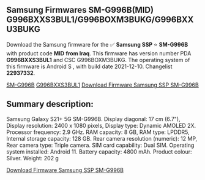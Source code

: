 <h2>Samsung Firmwares SM-G996B(MID) G996BXXS3BUL1/G996BOXM3BUKG/G996BXXU3BUKG</h2>
Download the Samsung firmware for the ✅ <strong>Samsung SSP </strong> ⭐ <strong>SM-G996B</strong> with product code <strong>MID</strong> <strong> from Iraq</strong>. This firmware has version number PDA <strong>G996BXXS3BUL1</strong> and CSC G996BOXM3BUKG. The operating system of this firmware is Android S , with build date 2021-12-10. Changelist <strong>22937332</strong>.


[SM-G996B](https://samfirm.shop/samsung/model/SM-G996B)
[G996BXXS3BUL1](https://samfirm.shop/samsung/pda/G996BXXS3BUL1)
[Download Firmware Samsung SSP SM-G996B](https://samfirm.shop/samsung/firmware/481446)
<h2>Summary description:</h2>
<p>Samsung Galaxy S21+ 5G SM-G996B. Display diagonal: 17 cm (6.7"), Display resolution: 2400 x 1080 pixels, Display type: Dynamic AMOLED 2X. Processor frequency: 2.9 GHz. RAM capacity: 8 GB, RAM type: LPDDR5, Internal storage capacity: 128 GB. Rear camera resolution (numeric): 12 MP, Rear camera type: Triple camera. SIM card capability: Dual SIM. Operating system installed: Android 11. Battery capacity: 4800 mAh. Product colour: Silver. Weight: 202 g</p>


[Download Firmware Samsung SSP SM-G996B](https://samfirm.shop/samsung/firmware/481446)
